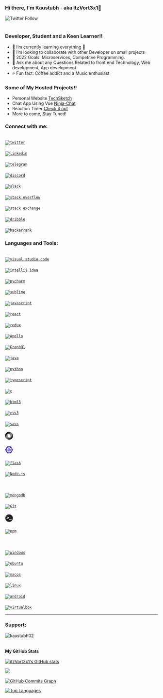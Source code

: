 ### Hi there, I'm Kaustubh - aka **itzVort3x1**👋

![Twitter Follow](https://img.shields.io/twitter/follow/saiKaustubh?color=1DA1F2&logo=Twitter&style=for-the-badge)
<br>
<br>

### Developer, Student and a Keen Learner!!

- 🌱 I’m currently learning everything 🤣
- 👯 I’m looking to collaborate with other Developer on small projects
- 🥅 2022 Goals: Microservices, Competitve Programming.
- 💬 Ask me about any Questions Related to front end Technology, Web development, App development.
- ⚡ Fun fact: Coffee addict and a Music enthusiast
  <br>
### Some of My Hosted Projects!!
- Personal Website [TechSketch](https://techsketch-react.herokuapp.com/)
- Chat App Using Vue [Ninja-Chat](https://ninja-chat-680a5.web.app/)
- Reaction Timer [Check it out](https://itzvort3x1.github.io/)
- More to come, Stay Tuned!


### Connect with me:

[<code>
<img alt="twitter" width="26px" src="https://img.icons8.com/color/48/000000/twitter--v2.png"/>
</code>](https://twitter.com/saikaustubh)
[<code>
<img alt="linkedin" width="26px" src="https://img.icons8.com/color/48/000000/linkedin.png">
</code>](https://www.linkedin.com/in/sai-kaustubh-3ab4491b5/)
[<code>
<img alt="telegram" width="26px" src="https://img.icons8.com/color/48/000000/telegram-app--v1.png">
</code>](https://t.me/Kaustubh11)
[<code>
<img alt="discord" width="26px" src="https://img.icons8.com/color/48/000000/discord-logo.png">
</code>](https://discordapp.com/users/380751188997570571/)
[<code>
<img alt="slack" width="26px" src="https://img.icons8.com/color/48/000000/slack.png">
</code>](https://app.slack.com/client/TM8CM44G5/DMFT99T8Q/user_profile/UM4E52LD8)
[<code>
<img alt="stack overflow" width="26px" src="https://img.icons8.com/color/48/000000/stackoverflow.png">
</code>](https://stackoverflow.com/users/14154849/kaustubh)
[<code>
<img alt="stack exchange" width="26px" src="https://img.icons8.com/color/48/000000/stackexchange.png">
</code>](https://meta.stackexchange.com/users/1018292/kaustubh)
[<code>
<img alt="dribble" width="26px" src="https://raw.githubusercontent.com/rahuldkjain/github-profile-readme-generator/master/src/images/icons/Social/dribbble.svg"/>
</code>](https://dribbble.com/itzvort3x1)
[<code>
<img alt="hackerrank" width="26px" src="https://raw.githubusercontent.com/rahuldkjain/github-profile-readme-generator/master/src/images/icons/Social/hackerrank.svg"/>
</code>](https://www.hackerrank.com/saikaustubh10)

### Languages and Tools:

[<code>
<img alt="visual studio code" width="26px" src="https://img.icons8.com/fluent/240/000000/visual-studio-code-2019.png" />
</code>](https://code.visualstudio.com/)
[<code>
<img alt="intellij idea" width="26px" src="https://img.icons8.com/color/240/000000/intellij-idea.png" />
</code>](https://www.jetbrains.com/idea/)
[<code>
<img alt="pycharm" width="26px" src="https://img.icons8.com/color/240/000000/pycharm.png" />
</code>](https://www.jetbrains.com/pycharm/)
[<code>
<img alt="sublime" width="26px" src="https://img.icons8.com/fluent/48/000000/sublime-text.png"/>
</code>](https://www.sublimetext.com/)
[<code>
<img alt="javascript" width="26px" src="https://img.icons8.com/color/240/000000/javascript.png" />
</code>](https://developer.mozilla.org/en-US/docs/Web/JavaScript)
[<code>
<img alt="react" width="26px" src="https://img.icons8.com/color/240/000000/react-native.png" />
</code>](https://reactjs.org/)
[<code>
<img alt="redux" width="26px" src="https://img.icons8.com/color/48/000000/redux.png" />
</code>](https://redux.js.org/)
[<code>
<img alt="Apollo" width="26px" src="https://img.icons8.com/color/48/000000/apollo.png" />
</code>](https://www.apollographql.com/docs/react/)
[<code>
<img alt="GraphQl" width="26px" src="https://img.icons8.com/color/48/000000/graphql.png" />
</code>](https://graphql.org/)
[<code>
<img alt="java" width="26px" src="https://img.icons8.com/color/240/000000/java-coffee-cup-logo.png">
</code>](https://docs.oracle.com/en/java/)
[<code>
<img alt="python" width="26px" src="https://img.icons8.com/color/240/000000/python.png">
</code>](https://www.python.org/)
[<code>
<img alt="typescript" width="26px" src="https://img.icons8.com/color/240/000000/typescript.png">
</code>](https://www.typescriptlang.org/)
[<code>
<img alt="c" width="26px" src="https://img.icons8.com/color/48/000000/c-programming.png">
</code>](https://devdocs.io/c/)
[<code>
<img alt="html5" width="26px" src="https://img.icons8.com/color/240/000000/html-5.png">
</code>](https://developer.mozilla.org/en-US/docs/Web/HTML)
[<code>
<img alt="css3" width="26px" src="https://img.icons8.com/color/240/000000/css3.png">
</code>](https://developer.mozilla.org/en-US/docs/Web/CSS)
[<code>
<img alt="sass" width="26px" src="https://img.icons8.com/color/240/000000/sass.png">
</code>](https://sass-lang.com/)
[<code>
<img alt="json" width="26px" src="https://raw.githubusercontent.com/github/explore/80688e429a7d4ef2fca1e82350fe8e3517d3494d/topics/json/json.png">
</code>](https://www.json.org/json-en.html)
[<code>
<img alt="eslint" width="26px" src="https://raw.githubusercontent.com/github/explore/80688e429a7d4ef2fca1e82350fe8e3517d3494d/topics/eslint/eslint.png">
</code>](https://eslint.org/)
[<code>
<img alt="flask" width="26px" src="https://img.icons8.com/fluent/48/000000/flask.png">
</code>](https://flask.palletsprojects.com/en/2.0.x/)
[<code>
<img alt="Node.js" width="26px" src="https://img.icons8.com/color/240/000000/nodejs.png">
</code>](https://nodejs.org/en/)
<br />
<br />
[<code>
<img alt="mongodb" width="26px" src="https://img.icons8.com/color/48/000000/mongodb.png">
</code>](https://docs.mongodb.com/)
[<code>
<img alt="Git" width="26px" src="https://img.icons8.com/color/240/000000/git.png">
</code>](https://git-scm.com/)
[<code>
<img alt="terminal" width="26px" src="https://raw.githubusercontent.com/github/explore/80688e429a7d4ef2fca1e82350fe8e3517d3494d/topics/terminal/terminal.png">
</code>](https://docs.microsoft.com/en-us/windows/terminal/)
[<code>
<img alt="npm" width="26px" src="https://img.icons8.com/color/48/000000/npm.png"/>
</code>](https://www.npmjs.com/)
<br />
<br />
[<code>
<img alt="windows" width="26px" src="https://img.icons8.com/color/240/000000/windows-10.png">
</code>](https://www.microsoft.com/en-us/windows)
[<code>
<img alt="ubuntu" width="26px" src="https://img.icons8.com/color/96/000000/ubuntu--v1.png">
</code>](https://ubuntu.com/)
[<code>
<img alt="macos" width="26px" src="https://img.icons8.com/officel/160/000000/mac-logo.png">
</code>](https://developer.apple.com/macos/)
[<code>
<img alt="linux" width="26px" src="https://img.icons8.com/color/96/000000/linux.png">
</code>](https://www.kernel.org/)
[<code>
<img alt="android" width="26px" src="https://img.icons8.com/color/48/000000/android-os.png">
</code>](https://developer.android.com/)
[<code>
<img alt="virtualbox" width="26px" src="https://img.icons8.com/color/48/000000/virtualbox.png">
</code>](https://www.virtualbox.org/wiki/Downloads)

---

<h3 align="left">Support:</h3>
<p><a href="https://www.buymeacoffee.com/kaustubh02"> <img align="left" src="https://cdn.buymeacoffee.com/buttons/v2/default-yellow.png" height="50" width="210" alt="kaustubh02" /></a></p><br><br><br>
<b>My GitHub Stats</b>
<br><br>
<a href="http://www.github.com/itzVort3x1"><img src="https://github-readme-stats.vercel.app/api?username=itzVort3x1&show_icons=true&hide=&count_private=true&title_color=0891b2&text_color=ffffff&icon_color=0891b2&bg_color=1c1917&hide_border=true&show_icons=true" alt="itzVort3x1's GitHub stats" /></a>

<a href="http://www.github.com/itzVort3x1"><img src="https://github-readme-streak-stats.herokuapp.com/?user=itzVort3x1&stroke=ffffff&background=1c1917&ring=0891b2&fire=0891b2&currStreakNum=ffffff&currStreakLabel=0891b2&sideNums=ffffff&sideLabels=ffffff&dates=ffffff&hide_border=true" /></a>

<a href="http://www.github.com/itzVort3x1"><img src="https://activity-graph.herokuapp.com/graph?username=itzVort3x1&bg_color=1c1917&color=ffffff&line=0891b2&point=ffffff&area_color=1c1917&area=true&hide_border=true&custom_title=GitHub%20Commits%20Graph" alt="GitHub Commits Graph" /></a>

<a href="https://github.com/itzVort3x1" align="left"><img src="https://github-readme-stats.vercel.app/api/top-langs/?username=itzVort3x1&langs_count=10&title_color=0891b2&text_color=ffffff&icon_color=0891b2&bg_color=1c1917&hide_border=true&locale=en&custom_title=Top%20%Languages" alt="Top Languages" /></a>

[twitter]: https://twitter.com/saikaustubh
[linkedin]: https://www.linkedin.com/in/sai-kaustubh-3ab4491b5/
